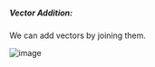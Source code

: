 ##### Vector Addition: 

We can add vectors by joining them. 

![image](https://user-images.githubusercontent.com/42385240/192198499-98d2b108-310f-485f-bcb5-79b6ddd0aa77.png)
